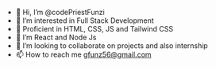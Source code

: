 - 👋 Hi, I’m @codePriestFunzi
- 👀 I’m interested in Full Stack Development
- 🌱 Proficient in HTML, CSS, JS and Tailwind CSS
- 🌱 I’m React and Node Js
- 💞️ I’m looking to collaborate on projects and also internship
- 📫 How to reach me gfunz56@gmail.com

<!---
codePriestFunzi/codePriestFunzi is a ✨ special ✨ repository because its `README.md` (this file) appears on your GitHub profile.
You can click the Preview link to take a look at your changes.
--->
